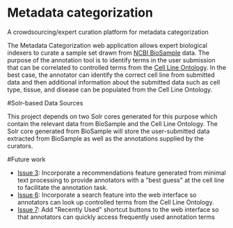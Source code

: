# Metadata categorization
A crowdsourcing/expert curation platform for metadata categorization


The Metadata Categorization web application allows expert biological indexers to curate a sample set drawn from [NCBI BioSample](http://www.ncbi.nlm.nih.gov/biosample) data.  The purpose of the annotation tool is to identify terms in the user submission that can be correlated to controlled terms from the [Cell Line Ontology](http://www.clo-ontology.org).  In the best case, the annotator can identify the correct cell line from submitted data and then additional information about the submitted data such as cell type, tissue, and disease can be populated from the Cell Line Ontology.

#Solr-based Data Sources

This project depends on two Solr cores generated for this purpose which contain the relevant data from BioSample and the Cell Line Ontology. The Solr core generated from BioSample will store the user-submitted data extracted from BioSample as well as the annotations supplied by the curators.

#Future work

- [Issue 3](https://github.com/NCBI-Hackathons/Metadata_categorization/issues/3): Incorporate a recommendations feature generated from minimal text processing to provide annotators with a "best guess" at the cell line to facilitate the annotation task.
- [Issue 6](https://github.com/NCBI-Hackathons/Metadata_categorization/issues/6): Incorporate a search feature into the web interface so annotators can look up controlled terms from the Cell Line Ontology.  
- [Issue 7](https://github.com/NCBI-Hackathons/Metadata_categorization/issues/7): Add "Recently Used" shortcut buttons to the web interface so that annotators can quickly access frequently used annotation terms
